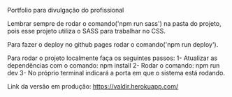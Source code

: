 Portfolio para divulgação do profissional

Lembrar sempre de rodar o comando('npm run sass') na pasta do projeto, 
pois esse projeto utiliza o SASS para trabalhar no CSS.

Para fazer o deploy no github pages rodar o comando('npm run deploy').

Para rodar o projeto localmente faça os seguintes passos:
1- Atualizar as dependências com o comando: npm install
2- Rodar o comando: npm run dev
3- No próprio terminal indicará a porta em que o sistema está rodando.

Link da versão em produção: https://valdir.herokuapp.com/